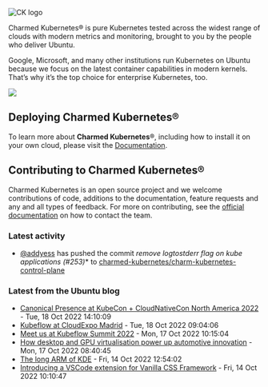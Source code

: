 ![CK logo](https://assets.ubuntu.com/v1/e6cd15f7-Charmed+Kubernetes_RGB_2022.svg)

Charmed Kubernetes® is pure Kubernetes tested across the widest range of clouds with modern metrics and monitoring, brought to you by the people who deliver Ubuntu.

Google, Microsoft, and many other institutions run Kubernetes on Ubuntu because we focus on the latest container capabilities in modern kernels. That’s why it’s the top choice for enterprise Kubernetes, too.

![](https://assets.ubuntu.com/v1/843c77b6-juju-at-a-glace.svg)

## Deploying Charmed Kubernetes®

To learn more about **Charmed Kubernetes**®, including how to install it on your own cloud, please visit the [Documentation][docs].

## Contributing to Charmed Kubernetes®

Charmed Kubernetes is an open source project and we welcome contributions of code, additions to the documentation, feature requests and any and all types of
feedback. For more on contributing, see the [official documentation][get-in-touch] on how to contact the team.

<!-- LINKS -->
[docs]: https://ubuntu.com/kubernetes/docs
[get-in-touch]: https://ubuntu.com/kubernetes/docs/get-in-touch

### Latest activity

<!-- activity starts -->

 - [@addyess](https://github.com/addyess) has pushed the commit **remove logtostderr flag on kube* applications (#253)** to [charmed-kubernetes/charm-kubernetes-control-plane](https://github.com/charmed-kubernetes/charm-kubernetes-control-plane)

<!-- activity ends -->

### Latest from the Ubuntu blog

<!-- blog starts -->

* [Canonical Presence at KubeCon + CloudNativeCon North America 2022](https://ubuntu.com//blog/canonical-presence-at-kubecon-cloudnativecon-north-america-2022) - Tue, 18 Oct 2022 14:10:09 
* [Kubeflow at CloudExpo Madrid](https://ubuntu.com//blog/kubeflow-cloudexpo-madrid) - Tue, 18 Oct 2022 09:04:06 
* [Meet us at Kubeflow Summit 2022](https://ubuntu.com//blog/meet-us-at-kubeflow-summit-2022) - Mon, 17 Oct 2022 10:15:04 
* [How desktop and GPU virtualisation power up automotive innovation](https://ubuntu.com//blog/how-desktop-and-gpu-virtualisation-power-up-automotive-innovation) - Mon, 17 Oct 2022 08:40:45 
* [The long ARM of KDE](https://ubuntu.com//blog/the-long-arm-of-kde) - Fri, 14 Oct 2022 12:54:02 
* [Introducing a VSCode extension for Vanilla CSS Framework](https://ubuntu.com//blog/introducing-a-vscode-extension-for-vanilla-css-framework) - Fri, 14 Oct 2022 10:10:47 

<!-- blog ends -->
